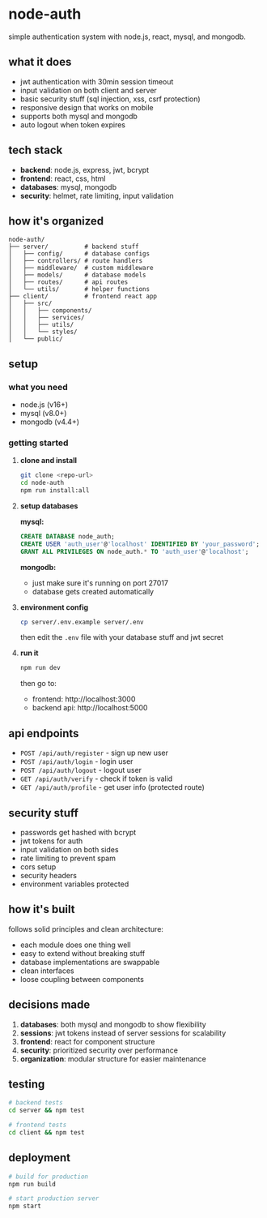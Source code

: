 # node-auth

simple authentication system with node.js, react, mysql, and mongodb.

## what it does

- jwt authentication with 30min session timeout
- input validation on both client and server
- basic security stuff (sql injection, xss, csrf protection)
- responsive design that works on mobile
- supports both mysql and mongodb
- auto logout when token expires

## tech stack

- **backend**: node.js, express, jwt, bcrypt
- **frontend**: react, css, html
- **databases**: mysql, mongodb
- **security**: helmet, rate limiting, input validation

## how it's organized

```
node-auth/
├── server/          # backend stuff
│   ├── config/      # database configs
│   ├── controllers/ # route handlers
│   ├── middleware/  # custom middleware
│   ├── models/      # database models
│   ├── routes/      # api routes
│   └── utils/       # helper functions
├── client/          # frontend react app
│   ├── src/
│   │   ├── components/
│   │   ├── services/
│   │   ├── utils/
│   │   └── styles/
│   └── public/
```

## setup

### what you need

- node.js (v16+)
- mysql (v8.0+) 
- mongodb (v4.4+)

### getting started

1. **clone and install**
   ```bash
   git clone <repo-url>
   cd node-auth
   npm run install:all
   ```

2. **setup databases**
   
   **mysql:**
   ```sql
   CREATE DATABASE node_auth;
   CREATE USER 'auth_user'@'localhost' IDENTIFIED BY 'your_password';
   GRANT ALL PRIVILEGES ON node_auth.* TO 'auth_user'@'localhost';
   ```

   **mongodb:**
   - just make sure it's running on port 27017
   - database gets created automatically

3. **environment config**
   ```bash
   cp server/.env.example server/.env
   ```
   then edit the `.env` file with your database stuff and jwt secret

4. **run it**
   ```bash
   npm run dev
   ```

   then go to:
   - frontend: http://localhost:3000
   - backend api: http://localhost:5000

## api endpoints

- `POST /api/auth/register` - sign up new user
- `POST /api/auth/login` - login user
- `POST /api/auth/logout` - logout user
- `GET /api/auth/verify` - check if token is valid
- `GET /api/auth/profile` - get user info (protected route)

## security stuff

- passwords get hashed with bcrypt
- jwt tokens for auth
- input validation on both sides
- rate limiting to prevent spam
- cors setup
- security headers
- environment variables protected

## how it's built

follows solid principles and clean architecture:

- each module does one thing well
- easy to extend without breaking stuff
- database implementations are swappable
- clean interfaces
- loose coupling between components

## decisions made

1. **databases**: both mysql and mongodb to show flexibility
2. **sessions**: jwt tokens instead of server sessions for scalability
3. **frontend**: react for component structure
4. **security**: prioritized security over performance
5. **organization**: modular structure for easier maintenance

## testing

```bash
# backend tests
cd server && npm test

# frontend tests
cd client && npm test
```

## deployment

```bash
# build for production
npm run build

# start production server
npm start
``` 